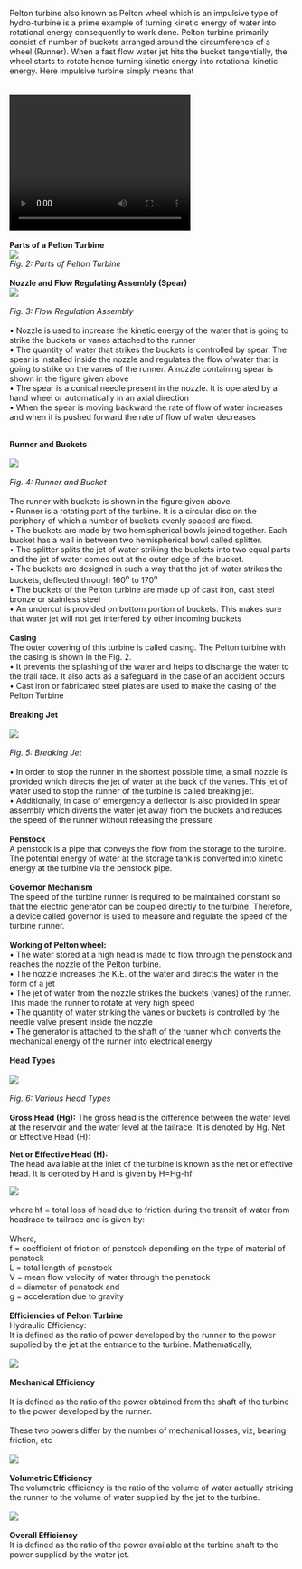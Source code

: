 Pelton turbine also known as Pelton wheel which is an impulsive type of hydro-turbine is a prime example of turning kinetic energy of water into rotational energy consequently to work done. Pelton turbine primarily consist of number of buckets arranged around the circumference of a wheel (Runner).  When a fast flow water jet hits the bucket tangentially, the wheel starts to rotate hence turning kinetic energy into rotational kinetic energy. Here impulsive turbine simply means that <br><br>          
 <video width="320" height="240" controls>
  <source src="images/VID_20230508231407.mp4" type="video/mp4">
    Your browser does not support the video tag.
</video> <br><br>
<b>Parts of a Pelton Turbine</b><br>
<img src="images/fig2.png"><br>
<i>Fig. 2: Parts of Pelton Turbine</i><br><br>
<b>Nozzle and Flow Regulating Assembly (Spear)</b><br>
<img src="images/fig3.png"><br><br>
<i>Fig. 3: Flow Regulation Assembly</i><br><br>
•	Nozzle is used to increase the kinetic energy of the water that is going to strike the buckets or vanes attached to the runner<br>
•	The quantity of water that strikes the buckets is controlled by spear. The spear is installed inside the nozzle and regulates the flow ofwater that is going to strike on the vanes of the runner. A nozzle containing spear is shown in the figure given above<br>
•	The spear is a conical needle present in the nozzle. It is operated by a hand wheel or automatically in an axial direction<br>
•	When the spear is moving backward the rate of flow of water increases and when it is pushed forward the rate of flow of water decreases<br><br>

<b>Runner and Buckets</b><br><br>
<img src="images/fig4.png"><br><br>
 <i>Fig. 4: Runner and Bucket</i><br><br>
The runner with buckets is shown in the figure given above.<br>
•	Runner is a rotating part of the turbine. It is a circular disc on the periphery of which a number of buckets evenly spaced are fixed.<br>
•	The buckets are made by two hemispherical bowls joined together. Each bucket has a wall in between two hemispherical bowl called splitter.<br>
•	The splitter splits the jet of water striking the buckets into two equal parts and the jet of water comes out at the outer edge of the bucket.<br>
•	The buckets are designed in such a way that the jet of water strikes the buckets, deflected through 160<sup>o</sup> to 170<sup>o</sup><br>
•	The buckets of the Pelton turbine are made up of cast iron, cast steel bronze or stainless steel<br>
•	An undercut is provided on bottom portion of buckets. This makes sure that water jet will not get interfered by other incoming buckets<br><br>
<b>Casing</b><br>
The outer covering of this turbine is called casing. The Pelton turbine with the casing is shown in the Fig. 2.<br>
•	It prevents the splashing of the water and helps to discharge the water to the trail race. It also acts as a safeguard in the case of an accident occurs<br>
•	Cast iron or fabricated steel plates are used to make the casing of the Pelton Turbine<br><br>
<b>Breaking Jet</b><br><br>
<img src="images/fig5.png"><br><br>
 <i>Fig. 5: Breaking Jet</i><br><br>
•	In order to stop the runner in the shortest possible time, a small nozzle is provided which directs the jet of water at the back of the vanes. This jet of water used to stop the runner of the turbine is called breaking jet.<br>
•	Additionally, in case of emergency a deflector is also provided in spear assembly which diverts the water jet away from the buckets and reduces the speed of the runner without releasing the pressure<br><br>
<b>Penstock</b><br>
A penstock is a pipe that conveys the flow from the storage to the turbine. The potential energy of water at the storage tank is converted into kinetic energy at the turbine via the penstock pipe.<br><br>
<b>Governor Mechanism</b><br>
The speed of the turbine runner is required to be maintained constant so that the electric generator can be coupled directly to the turbine. Therefore, a device called governor is used to measure and regulate the speed of the turbine runner.<br><br>
<b>Working of Pelton wheel:</b><br>
•	The water stored at a high head is made to flow through the penstock and reaches the nozzle of the Pelton turbine.<br>
•	The nozzle increases the K.E. of the water and directs the water in the form of a jet<br>
•	The jet of water from the nozzle strikes the buckets (vanes) of the runner. This made the runner to rotate at very high speed<br>
•	The quantity of water striking the vanes or buckets is controlled by the needle valve present inside the nozzle<br>
•	The generator is attached to the shaft of the runner which converts the mechanical energy of the runner into electrical energy<br><br>
<b>Head Types</b><br><br>
<img src="images/fig6.png"><br><br>
 <i>Fig. 6: Various Head Types</i><br><br>
<b>Gross Head (Hg):</b>
The gross head is the difference between the water level at the reservoir and the water level at the tailrace. It is denoted by Hg.
Net or Effective Head (H):<br>

<b>Net or Effective Head (H):</b><br>
The head available at the inlet of the turbine is known as the net or effective head. It is denoted by H and is given by H=Hg-hf   

<img src="images/hf_formula.png"><br><br>
where hf = total loss of head due to friction during the transit of water from headrace to tailrace and is given by:<br><br>
Where,<br>
 f = coefficient of friction of penstock depending on the type of material of penstock<br>
 L = total length of penstock<br>
 V = mean flow velocity of water through the penstock<br>
 d = diameter of penstock and<br>
 g = acceleration due to gravity<br><br>
 <b>Efficiencies of Pelton Turbine</b><br>
 Hydraulic Efficiency:<br>
 It is defined as the ratio of power developed by the runner to the power supplied by the jet at the entrance to the turbine. Mathematically,<br><br>
 <img src="images/fig6.png"><br><br>
 <b>Mechanical Efficiency</b><br><br>
 It is defined as the ratio of the power obtained from the shaft of the turbine to the power developed by the runner.<br><br>
 These two powers differ by the number of mechanical losses, viz, bearing friction, etc<br><br>
 <img src="images/formula3.png"><br><br>
 <b>Volumetric Efficiency</b><br>
 The volumetric efficiency is the ratio of the volume of water actually striking the runner to the volume of water supplied by the jet to the turbine.<br><br>
 <img src="images/formula4.png"><br><br>
 <b>Overall Efficiency</b><br>
 It is defined as the ratio of the power available at the turbine shaft to the power supplied by the water jet.
 









